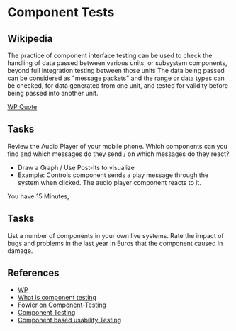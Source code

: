 # Component Tests

## Wikipedia

The practice of component interface testing can be used to check the handling of data passed between various units, or subsystem components, beyond full integration testing between those units
The data being passed can be considered as "message packets" and the range or data types can be checked, for data generated from one unit, and tested for validity before being passed into another unit.

[WP Quote](https://en.wikipedia.org/wiki/Software_testing#Component_interface_testing)

## Tasks

Review the Audio Player of your mobile phone. Which components can you find and which messages do they send / on which messages do they react?
* Draw a Graph / Use Post-Its to visualize
* Example: Controls component sends a play message through the system when clicked. The audio player component reacts to it.

You have 15 Minutes,

## Tasks

List a number of components in your own live systems. Rate the impact of bugs and problems in the last year in Euros that the component caused in damage.

## References

* [WP](https://en.wikipedia.org/wiki/Software_testing#Component_interface_testing)
* [What is component testing](http://istqbexamcertification.com/what-is-component-testing/)
* [Fowler on Component-Testing](http://martinfowler.com/bliki/ComponentTest.html)
* [Component Testing](http://testingbasicinterviewquestions.blogspot.de/2012/01/what-is-component-testing-explain-with.html)
* [Component based usability Testing](https://en.wikipedia.org/wiki/Component-based_usability_testing)
